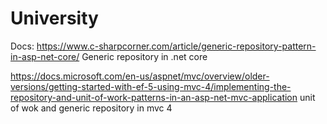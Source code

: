 # University
Docs:
https://www.c-sharpcorner.com/article/generic-repository-pattern-in-asp-net-core/ Generic repository in .net core 

https://docs.microsoft.com/en-us/aspnet/mvc/overview/older-versions/getting-started-with-ef-5-using-mvc-4/implementing-the-repository-and-unit-of-work-patterns-in-an-asp-net-mvc-application unit of wok and generic repository in mvc 4 
